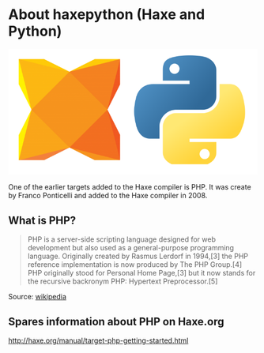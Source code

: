# About haxepython (Haxe and Python)

![Haxe logo](../img/haxe_python_logos.png)

One of the earlier targets added to the Haxe compiler is PHP.
It was create by Franco Ponticelli and added to the Haxe compiler in 2008.

## What is PHP?

> PHP is a server-side scripting language designed for web development but also used as a general-purpose programming language. Originally created by Rasmus Lerdorf in 1994,[3] the PHP reference implementation is now produced by The PHP Group.[4] PHP originally stood for Personal Home Page,[3] but it now stands for the recursive backronym PHP: Hypertext Preprocessor.[5]

Source: [wikipedia](https://en.wikipedia.org/wiki/PHP)


## Spares information about PHP on Haxe.org
<http://haxe.org/manual/target-php-getting-started.html>



